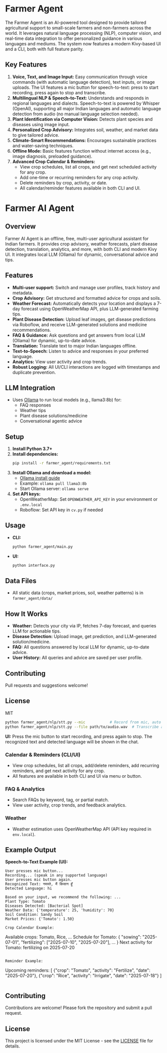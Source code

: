 # Farmer Agent


The Farmer Agent is an AI-powered tool designed to provide tailored agricultural support to small-scale farmers and non-farmers across the world. It leverages natural language processing (NLP), computer vision, and real-time data integration to offer personalized guidance in various languages and mediums. The system now features a modern Kivy-based UI and a CLI, both with full feature parity.

## Key Features


1. **Voice, Text, and Image Input:** Easy communication through voice commands (with automatic language detection), text inputs, or image uploads. The UI features a mic button for speech-to-text: press to start recording, press again to stop and transcribe.
2. **Multilingual NLP & Speech-to-Text:** Understands and responds in regional languages and dialects. Speech-to-text is powered by Whisper (OpenAI), supporting all major Indian languages and automatic language detection from audio (no manual language selection needed).
3. **Plant Identification via Computer Vision:** Detects plant species and diseases using image input.
4. **Personalized Crop Advisory:** Integrates soil, weather, and market data to give tailored advice.
5. **Climate-Smart Recommendations:** Encourages sustainable practices and water-saving techniques.
6. **Offline Mode:** Basic features function without internet access (e.g., image diagnosis, preloaded guidance).
7. **Advanced Crop Calendar & Reminders:**
   - View crop schedules, list all crops, and get next scheduled activity for any crop.
   - Add one-time or recurring reminders for any crop activity.
   - Delete reminders by crop, activity, or date.
   - All calendar/reminder features available in both CLI and UI.

# Farmer AI Agent

## Overview
Farmer AI Agent is an offline, free, multi-user agricultural assistant for Indian farmers. It provides crop advisory, weather forecasts, plant disease detection, translation, analytics, and more, with both CLI and modern Kivy UI. It integrates local LLM (Ollama) for dynamic, conversational advice and tips.

## Features
- **Multi-user support:** Switch and manage user profiles, track history and metadata.
- **Crop Advisory:** Get structured and formatted advice for crops and soils.
- **Weather Forecast:** Automatically detects your location and displays a 7-day forecast using OpenWeatherMap API, plus LLM-generated farming tips.
- **Plant Disease Detection:** Upload leaf images, get disease predictions via Roboflow, and receive LLM-generated solutions and medicine recommendations.
- **FAQ & Guidance:** Ask questions and get answers from local LLM (Ollama) for dynamic, up-to-date advice.
- **Translation:** Translate text to major Indian languages offline.
- **Text-to-Speech:** Listen to advice and responses in your preferred language.
- **Analytics:** View user activity and crop trends.
- **Robust Logging:** All UI/CLI interactions are logged with timestamps and duplicate prevention.

## LLM Integration
- Uses [Ollama](https://ollama.com/) to run local models (e.g., llama3:8b) for:
  - FAQ responses
  - Weather tips
  - Plant disease solutions/medicine
  - Conversational agentic advice

## Setup
1. **Install Python 3.7+**
2. **Install dependencies:**
   ```sh
   pip install -r farmer_agent/requirements.txt
   ```
3. **Install Ollama and download a model:**
   - [Ollama install guide](https://ollama.com/download)
   - Example: `ollama pull llama3:8b`
   - Start Ollama server: `ollama serve`
4. **Set API keys:**
   - OpenWeatherMap: Set `OPENWEATHER_API_KEY` in your environment or `.env.local`
   - Roboflow: Set API key in `cv.py` if needed

## Usage
- **CLI:**
  ```sh
  python farmer_agent/main.py
  ```
- **UI:**
  ```sh
  python interface.py
  ```

## Data Files
- All static data (crops, market prices, soil, weather patterns) is in `farmer_agent/data/`

## How It Works
- **Weather:** Detects your city via IP, fetches 7-day forecast, and queries LLM for actionable tips.
- **Disease Detection:** Upload image, get prediction, and LLM-generated solution/medicine.
- **FAQ:** All questions answered by local LLM for dynamic, up-to-date advice.
- **User History:** All queries and advice are saved per user profile.

## Contributing
Pull requests and suggestions welcome!

## License
MIT
```bash
python farmer_agent/nlp/stt.py --mic           # Record from mic, auto language detection
python farmer_agent/nlp/stt.py --file path/to/audio.wav  # Transcribe audio file
```

**UI:**
Press the mic button to start recording, and press again to stop. The recognized text and detected language will be shown in the chat.

### Calendar & Reminders (CLI/UI)
- View crop schedules, list all crops, add/delete reminders, add recurring reminders, and get next activity for any crop.
- All features are available in both CLI and UI via menu or button.

### FAQ & Analytics
- Search FAQs by keyword, tag, or partial match.
- View user activity, crop trends, and feedback analytics.

### Weather
- Weather estimation uses OpenWeatherMap API (API key required in `env.local`).

## Example Output

**Speech-to-Text Example (UI):**
```
User presses mic button...
Recording... (speak in any supported language)
User presses mic button again.
Recognized Text: नमस्ते, मैं किसान हूँ
Detected Language: hi
```

```plaintext
Based on your input, we recommend the following: ...
Plant Type: Tomato
Diseases Detected: [Bacterial Spot]
Weather Data: {'temperature': 25, 'humidity': 70}
Soil Condition: Sandy Soil
Market Prices: {'Tomato': 1.50}

Crop Calendar Example:
```
Available crops: Tomato, Rice, ...
Schedule for Tomato:
{
  "sowing": "2025-07-01",
  "fertilizing": ["2025-07-10", "2025-07-20"],
  ...
}
Next activity for Tomato: fertilizing on 2025-07-20
```

Reminder Example:
```
Upcoming reminders:
[
  {"crop": "Tomato", "activity": "Fertilize", "date": "2025-07-20"},
  {"crop": "Rice", "activity": "Irrigate", "date": "2025-07-18"}
]
```
```

## Contributing

Contributions are welcome! Please fork the repository and submit a pull request.

## License

This project is licensed under the MIT License - see the [LICENSE](LICENSE) file for details.